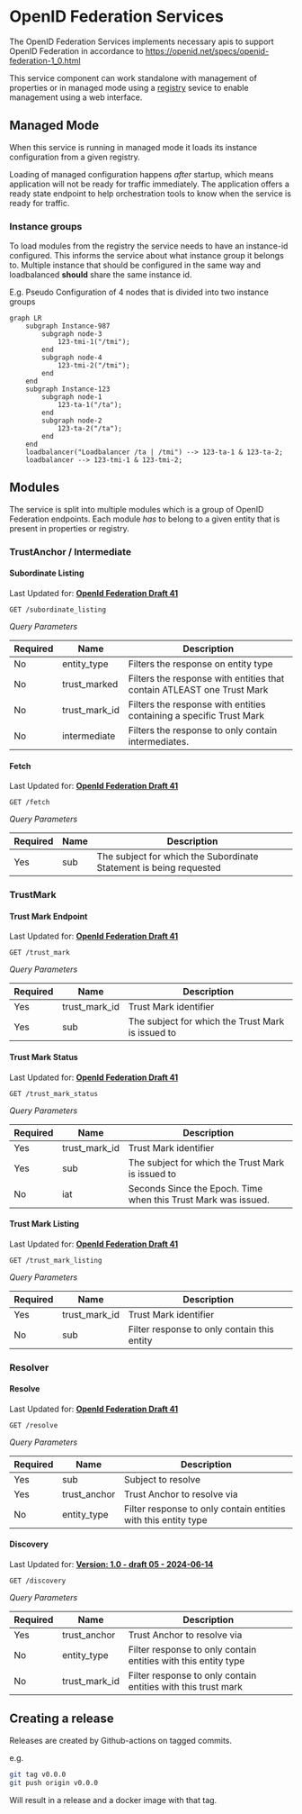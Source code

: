 # OpenID Federation Services

The OpenID Federation Services implements necessary apis to support OpenID Federation in accordance
to https://openid.net/specs/openid-federation-1_0.html

This service component can work standalone with management of properties or in managed mode
using a [registry](https://github.com/swedenconnect/openid-federation-registry) sevice to enable management using a web
interface.

## Managed Mode

When this service is running in managed mode it loads its instance configuration from a given registry.

Loading of managed configuration happens _after_ startup, which means application will not be ready for traffic
immediately. The application offers a ready state endpoint to help orchestration tools to know when the service is
ready for traffic.

### Instance groups

To load modules from the registry the service needs to have an instance-id configured.
This informs the service about what instance group it belongs to. Multiple instance that should be configured in the same way and loadbalanced **should**
share the same instance id.

E.g. Pseudo Configuration of 4 nodes that is divided into two instance groups

```mermaid
graph LR
    subgraph Instance-987
        subgraph node-3
            123-tmi-1("/tmi");
        end
        subgraph node-4
            123-tmi-2("/tmi");
        end
    end
    subgraph Instance-123
        subgraph node-1
            123-ta-1("/ta");
        end
        subgraph node-2
            123-ta-2("/ta");
        end
    end
    loadbalancer("Loadbalancer /ta | /tmi") --> 123-ta-1 & 123-ta-2;
    loadbalancer --> 123-tmi-1 & 123-tmi-2;
```

## Modules

The service is split into multiple modules which is a group of OpenID Federation endpoints.
Each module _has_ to belong to a given entity that is present in properties or registry.

### TrustAnchor / Intermediate

#### Subordinate Listing

Last Updated
for: **[OpenId Federation Draft 41](https://openid.net/specs/openid-federation-1_0.html#name-subordinate-listing-request)**

`GET /subordinate_listing`

*Query Parameters*

| Required | Name          | Description                                                            |
|----------|---------------|------------------------------------------------------------------------|
| No       | entity_type   | Filters the response on entity type                                    |
| No       | trust_marked  | Filters the response with entities that contain ATLEAST one Trust Mark |
| No       | trust_mark_id | Filters the response with entities containing a specific Trust Mark    |
| No       | intermediate  | Filters the response to only contain intermediates.                    |

#### Fetch

Last Updated
for: **[OpenId Federation Draft 41](https://openid.net/specs/openid-federation-1_0.html#name-fetch-subordinate-statement)**

`GET /fetch`

*Query Parameters*

| Required | Name | Description                                                        |
|----------|------|--------------------------------------------------------------------|
| Yes      | sub  | The subject for which the Subordinate Statement is being requested |

### TrustMark

#### Trust Mark Endpoint

Last Updated
for: **[OpenId Federation Draft 41](https://openid.net/specs/openid-federation-1_0.html#name-trust-mark-endpoint)**

`GET /trust_mark`

*Query Parameters*

| Required | Name          | Description                                       |
|----------|---------------|---------------------------------------------------|
| Yes      | trust_mark_id | Trust Mark identifier                             |
| Yes      | sub           | The subject for which the Trust Mark is issued to |

#### Trust Mark Status

Last Updated
for: **[OpenId Federation Draft 41](https://openid.net/specs/openid-federation-1_0.html#name-trust-mark-status)**

`GET /trust_mark_status`

*Query Parameters*

| Required | Name          | Description                                                    |
|----------|---------------|----------------------------------------------------------------|
| Yes      | trust_mark_id | Trust Mark identifier                                          |
| Yes      | sub           | The subject for which the Trust Mark is issued to              |
| No       | iat           | Seconds Since the Epoch. Time when this Trust Mark was issued. |

#### Trust Mark Listing

Last Updated
for: **[OpenId Federation Draft 41](https://openid.net/specs/openid-federation-1_0.html#name-trust-marked-entities-listi)**

`GET /trust_mark_listing`

*Query Parameters*

| Required | Name          | Description                                 |
|----------|---------------|---------------------------------------------|
| Yes      | trust_mark_id | Trust Mark identifier                       |
| No       | sub           | Filter response to only contain this entity |

### Resolver

#### Resolve

Last Updated
for: **[OpenId Federation Draft 41](https://openid.net/specs/openid-federation-1_0.html#name-trust-marked-entities-listi)**

`GET /resolve`

*Query Parameters*

| Required | Name         | Description                                                    |
|----------|--------------|----------------------------------------------------------------|
| Yes      | sub          | Subject to resolve                                             |
| Yes      | trust_anchor | Trust Anchor to resolve via                                    |
| No       | entity_type  | Filter response to only contain entities with this entity type |

#### Discovery

Last Updated
for: **[Version: 1.0 - draft 05 - 2024-06-14](https://github.com/oidc-sweden/specifications/blob/main/swedish-oidc-fed-profile.md#62-discovery-request)**

`GET /discovery`

*Query Parameters*

| Required | Name          | Description                                                    |
|----------|---------------|----------------------------------------------------------------|
| Yes      | trust_anchor  | Trust Anchor to resolve via                                    |
| No       | entity_type   | Filter response to only contain entities with this entity type |
| No       | trust_mark_id | Filter response to only contain entities with this trust mark  |

## Creating a release

Releases are created by Github-actions on tagged commits.

e.g.

```bash
git tag v0.0.0
git push origin v0.0.0
```

Will result in a release and a docker image with that tag.
